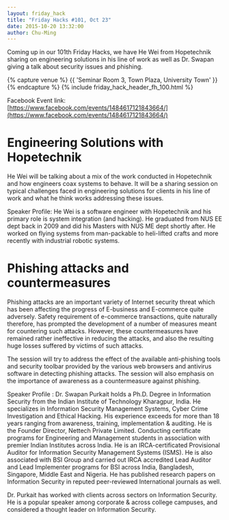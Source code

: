 ```yaml
---
layout: friday_hack
title: "Friday Hacks #101, Oct 23"
date: 2015-10-20 13:32:00
author: Chu-Ming
---
```


Coming up in our 101th Friday Hacks, we have He Wei from Hopetechnik sharing on engineering solutions in his line of work as well as Dr. Swapan giving a talk about security issues and phishing.

{% capture venue %}
    {{ 'Seminar Room 3, Town Plaza, University Town' }}
{% endcapture %}
{% include friday_hack_header_fh_100.html %}

Facebook Event link: [https://www.facebook.com/events/1484617121843664/](https://www.facebook.com/events/1484617121843664/)

# Engineering Solutions with Hopetechnik
He Wei will be talking about a mix of the work conducted in Hopetechnik and how engineers coax systems to behave. It will be a sharing session on typical challenges faced in engineering solutions for clients in his line of work and what he think works addressing these issues.

Speaker Profile:
He Wei is a software engineer with Hopetechnik and his primary role is system integration (and hacking).
He graduated from NUS EE dept back in 2009 and did his Masters with NUS ME dept shortly after. He worked on flying systems from man-packable to heli-lifted crafts and more recently with industrial robotic systems.

# Phishing attacks and countermeasures
Phishing attacks are an important variety of Internet security threat which has been affecting the progress of E-business and E-commerce quite adversely. Safety requirement of e-commerce transactions, quite naturally therefore, has prompted the development of a number of measures meant for countering such attacks. However, these countermeasures have remained rather ineffective in reducing the attacks, and also the resulting huge losses suffered by victims of such attacks. 

The session will try to address the effect of the available anti-phishing tools and security toolbar provided by the various web browsers and antivirus software in detecting phishing attacks. The session will also emphasis on the importance of awareness as a countermeasure against phishing. 

Speaker Profile :
Dr. Swapan Purkait holds a Ph.D. Degree in Information Security from the Indian Institute of Technology Kharagpur, India. He specializes in Information Security Management Systems, Cyber Crime Investigation and Ethical Hacking. His experience exceeds for more than 18 years ranging from awareness, training, implementation & auditing. He is the Founder Director, Nettech Private Limited. Conducting certificate programs for Engineering and Management students in association with premier Indian Institutes across India. He is an IRCA-certificated Provisional Auditor for Information Security Management Systems (ISMS). He is also associated with BSI Group and carried out IRCA accredited Lead Auditor and Lead Implementer programs for BSI across India, Bangladesh, Singapore, Middle East and Nigeria. He has published research papers on Information Security in reputed peer-reviewed International journals as well. 

Dr. Purkait has worked with clients across sectors on Information Security. He is a popular speaker among corporate & across college campuses, and considered a thought leader on Information Security.